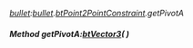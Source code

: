_[bullet](../../modules/bullet/bullet-module.md):[bullet](../../modules/bullet/bullet-module.md).[btPoint2PointConstraint](../../modules/bullet/bullet-btpoint2pointconstraint.md).getPivotA_
##### Method getPivotA:[btVector3](../../modules/bullet/bullet-btvector3.md)(  )
